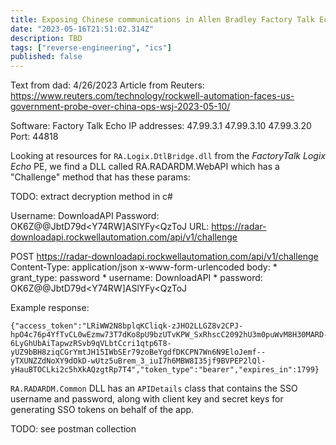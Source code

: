 ```yaml
---
title: Exposing Chinese communications in Allen Bradley Factory Talk Echo PLC Software
date: "2023-05-16T21:51:02.314Z"
description: TBD
tags: ["reverse-engineering", "ics"]
published: false
---
```


Text from dad: 4/26/2023
Article from Reuters: https://www.reuters.com/technology/rockwell-automation-faces-us-government-probe-over-china-ops-wsj-2023-05-10/

Software: Factory Talk Echo
IP addresses:
    47.99.3.1
    47.99.3.10
    47.99.3.20
Port: 44818

Looking at resources for `RA.Logix.DtlBridge.dll` from the *FactoryTalk Logix Echo* PE, we find a DLL called 
RA.RADARDM.WebAPI which has a "Challenge" method that has these params:

TODO: extract decryption method in c#

Username: DownloadAPI
Password: OK6Z@@JbtD79d<Y74RW]ASlYFy<QzToJ
URL: https://radar-downloadapi.rockwellautomation.com/api/v1/challenge

POST https://radar-downloadapi.rockwellautomation.com/api/v1/challenge
Content-Type: application/json
x-www-form-urlencoded body:
	* grant_type: password
	* username: DownloadAPI
	* password: OK6Z@@JbtD79d<Y74RW]ASlYFy<QzToJ

Example response:

```
{"access_token":"LRiWW2N8bplqKCliqk-zJHO2LLGZ8v2CPJ-hpO4c76p4YfTvCL0wEzmw73T7dKo8pU9bzUTvKPW_SxRhscC2092hU3m0puWvM8H30MARD-6LyGhUbAiTapwzRSvb9qVLbtCcri1qtp6T8-yUZ9bBH8ziqCGrYmtJH15IWbSEr79zoBeYgdfDKCPN7Wn6N9EloJemf--yTXUNZZdNoXY9dOkD-wUtz5uBrem_3_iuI7h6MBW8I35jf9BVPEP2lQl-yHauBTOCLki2c5hXkAQzgtRp7T4","token_type":"bearer","expires_in":1799}
```

`RA.RADARDM.Common` DLL has an `APIDetails` class that contains the SSO username and password, along with client key and 
secret keys for generating SSO tokens on behalf of the app. 

TODO: see postman collection
